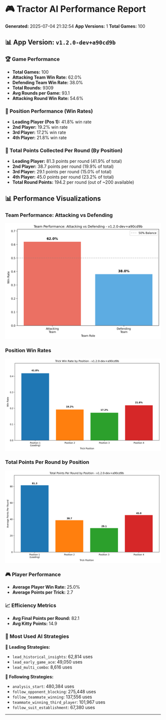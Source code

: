 # 🎮 Tractor AI Performance Report
**Generated:** 2025-07-04 21:32:54
**App Versions:** 1
**Total Games:** 100

## 📊 App Version: `v1.2.0-dev+a90cd9b`
### 🏆 Game Performance
- **Total Games:** 100
- **Attacking Team Win Rate:** 62.0%
- **Defending Team Win Rate:** 38.0%
- **Total Rounds:** 9309
- **Avg Rounds per Game:** 93.1
- **Attacking Round Win Rate:** 54.6%

### 🎯 Position Performance (Win Rates)
- **Leading Player (Pos 1):** 41.8% win rate
- **2nd Player:** 19.2% win rate
- **3rd Player:** 17.2% win rate
- **4th Player:** 21.8% win rate

### 🎯 Total Points Collected Per Round (By Position)
- **Leading Player:** 81.3 points per round (41.9% of total)
- **2nd Player:** 38.7 points per round (19.9% of total)
- **3rd Player:** 29.1 points per round (15.0% of total)
- **4th Player:** 45.0 points per round (23.2% of total)
- **Total Round Points:** 194.2 per round (out of ~200 available)

## 📊 Performance Visualizations

### Team Performance: Attacking vs Defending
![Team Win Rates](team_win_rates_v1.2.0-dev_a90cd9b.png)

### Position Win Rates
![Position Win Rates](position_win_rates_v1.2.0-dev_a90cd9b.png)

### Total Points Per Round by Position
![Points Per Round](position_points_per_round_v1.2.0-dev_a90cd9b.png)

### 🎮 Player Performance
- **Average Player Win Rate:** 25.0%
- **Average Points per Trick:** 2.7

### 📈 Efficiency Metrics
- **Avg Final Points per Round:** 82.1
- **Avg Kitty Points:** 14.9

### 🧠 Most Used AI Strategies
**🎯 Leading Strategies:**
- `lead_historical_insights`: 62,814 uses
- `lead_early_game_ace`: 49,050 uses
- `lead_multi_combo`: 8,616 uses

**🤝 Following Strategies:**
- `analysis_start`: 480,384 uses
- `follow_opponent_blocking`: 275,448 uses
- `follow_teammate_winning`: 137,556 uses
- `teammate_winning_third_player`: 101,967 uses
- `follow_suit_establishment`: 67,380 uses

---

